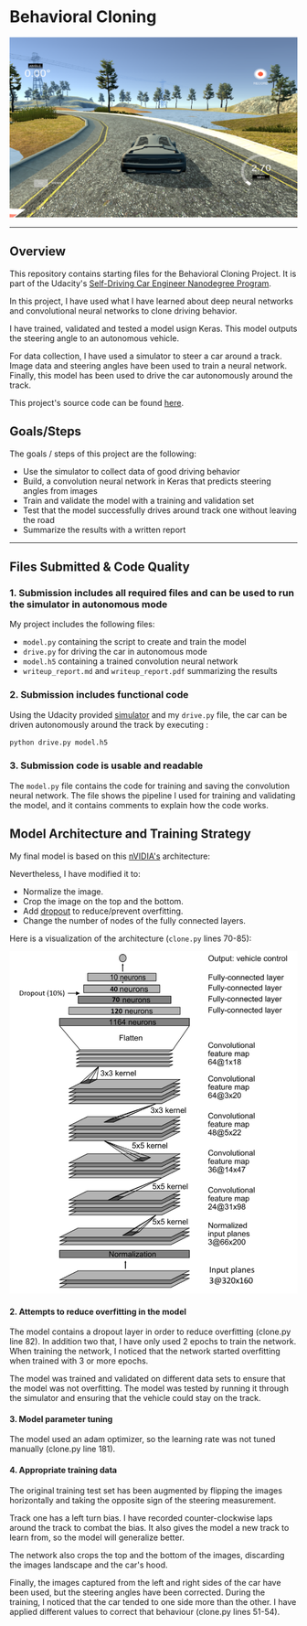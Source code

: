 # **Behavioral Cloning** 

![Cover](./writeup_imgs/cover.png)

---

## Overview

This repository contains starting files for the Behavioral Cloning Project. It is part of the Udacity's [Self-Driving Car Engineer Nanodegree Program](https://www.udacity.com/course/self-driving-car-engineer-nanodegree--nd013). 


In this project, I have used what I have learned about deep neural networks and convolutional neural networks to clone driving behavior. 

I have trained, validated and tested a model usign Keras. This model outputs the steering angle to an autonomous vehicle.

For data collection, I have used a simulator to steer a car around a track. Image data and steering angles have been used to train a neural network. Finally, this model has been used to drive the car autonomously around the track.

This project's source code can be found [here](https://github.com/miguelangel/sdc--behaviorial-cloning).

## Goals/Steps

The goals / steps of this project are the following:
* Use the simulator to collect data of good driving behavior
* Build, a convolution neural network in Keras that predicts steering angles from images
* Train and validate the model with a training and validation set
* Test that the model successfully drives around track one without leaving the road
* Summarize the results with a written report
  
---
## Files Submitted & Code Quality

### 1. Submission includes all required files and can be used to run the simulator in autonomous mode

My project includes the following files:
* `model.py` containing the script to create and train the model
* `drive.py` for driving the car in autonomous mode
* `model.h5` containing a trained convolution neural network 
* `writeup_report.md` and `writeup_report.pdf` summarizing the results

### 2. Submission includes functional code
Using the Udacity provided [simulator](https://github.com/udacity/self-driving-car-sim) and my `drive.py` file, the car can be driven autonomously around the track by executing :

```sh
python drive.py model.h5
```

### 3. Submission code is usable and readable

The `model.py` file contains the code for training and saving the convolution neural network. The file shows the pipeline I used for training and validating the model, and it contains comments to explain how the code works.

## Model Architecture and Training Strategy

My final model is based on this [nVIDIA's](http://images.nvidia.com/content/tegra/automotive/images/2016/solutions/pdf/end-to-end-dl-using-px.pdf) architecture:

Nevertheless, I have modified it to:
   - Normalize the image.
   - Crop the image on the top and the bottom.
   - Add [dropout](https://www.cs.toronto.edu/~hinton/absps/JMLRdropout.pdf) to reduce/prevent overfitting.
   - Change the number of nodes of the fully connected layers.

Here is a visualization of the architecture (`clone.py` lines 70-85):

![Cover](./writeup_imgs/architecture.png)

#### 2. Attempts to reduce overfitting in the model

The model contains a dropout layer in order to reduce overfitting (clone.py line 82). In addition two that, I have only used 2 epochs to train the network. When training the network, I noticed that the network started overfitting when trained with 3 or more epochs. 

The model was trained and validated on different data sets to ensure that the model was not overfitting. The model was tested by running it through the simulator and ensuring that the vehicle could stay on the track.


#### 3. Model parameter tuning

The model used an adam optimizer, so the learning rate was not tuned manually (clone.py line 181).

#### 4. Appropriate training data

The original training test set has been augmented by flipping the images horizontally and taking the opposite sign of the steering measurement.

Track one has a left turn bias. I have recorded counter-clockwise laps around the track to combat the bias. It also gives the model a new track to learn from, so the model will generalize better.

The network also crops the top and the bottom of the images, discarding the images landscape and the car's hood.

Finally, the images captured from the left and right sides of the car have been used, but the steering angles have been corrected. During the training, I noticed that the car tended to one side more than the other. I have applied different values to correct that behaviour (clone.py lines 51-54).
